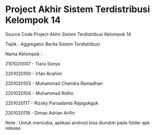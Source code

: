 # Project Akhir Sistem Terdistribusi Kelompok 14
Source Code Project Akhir Sistem Terdistribusi Kelompok 14

Topik : Aggregator Berita Sistem Terdistribusi 

Nama Kelompok :

2101020007 - Tiara Sonya  

2201020100 - Irfan Ibrahim 

2201020103 - Muhammad Chandra Ramadhan

2201020104 - Muhammad Ridho 

2201020117 - Rizsky Parsadanta Rajagukguk

2201020118 - Dimas Adrian Arifin

Note : Untuk mencoba, aplikasi android bisa diunduh pada folder apk release




